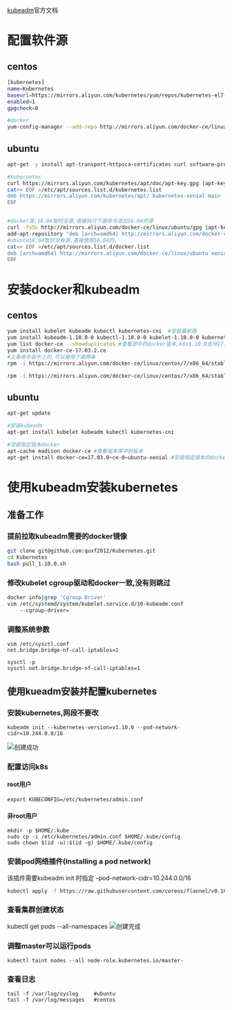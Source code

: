 [kubeadm](https://kubernetes.io/docs/setup/independent/create-cluster-kubeadm/)官方文档

# 配置软件源

##  centos
```bash
[kubernetes]
name=Kubernetes
baseurl=https://mirrors.aliyun.com/kubernetes/yum/repos/kubernetes-el7-x86_64/
enabled=1
gpgcheck=0

#docker
yum-config-manager --add-repo http://mirrors.aliyun.com/docker-ce/linux/centos/docker-ce.repo
```
## ubuntu
```bash
apt-get -y install apt-transport-httpsca-certificates curl software-properties-common

#kubernetes
curl https://mirrors.aliyun.com/kubernetes/apt/doc/apt-key.gpg |apt-key add -
cat<< EOF >/etc/apt/sources.list.d/kubernetes.list
deb https://mirrors.aliyun.com/kubernetes/apt/ kubernetes-xenial main
EOF


#docker源,18.04暂时没源,直接执行下面命令添加16.04的源
curl -fsSL http://mirrors.aliyun.com/docker-ce/linux/ubuntu/gpg |apt-key add -
add-apt-repository "deb [arch=amd64] http://mirrors.aliyun.com/docker-ce/linux/ubuntu $(lsb_release -cs) stable"
#ubuntu18.04暂时没有源,直接使用16.04的.
cat<< EOF >/etc/apt/sources.list.d/docker.list
deb [arch=amd64] http://mirrors.aliyun.com/docker-ce/linux/ubuntu xenial stable
EOF
```
	

# 安装docker和kubeadm

## centos
```bash
yum install kubelet kubeadm kubectl kubernetes-cni  #安装最新版
yum install kubeadm-1.10.0-0 kubectl-1.10.0-0 kubelet-1.10.0-0 kubernetes-cni #安装指定版
yum list docker-ce --showduplicates #查看源中的docker版本,k8s1.10.0支持17.03.2.ce
yum install docker-ce-17.03.2.ce
#上条命令装不上的,可以使用下面两条
rpm -i https://mirrors.aliyun.com/docker-ce/linux/centos/7/x86_64/stable/Packages/docker-ce-selinux-17.03.2.ce-1.el7.centos.noarch.rpm

rpm -i https://mirrors.aliyun.com/docker-ce/linux/centos/7/x86_64/stable/Packages/docker-ce-17.03.2.ce-1.el7.centos.x86_64.rpm

```

## ubuntu
	
```bash
apt-get update

#安装kubeadm
apt-get install kubelet kubeadm kubectl kubernetes-cni

#安装指定版本docker
apt-cache madison docker-ce #查看版本库中的版本
apt-get install docker-ce=17.03.0~ce-0~ubuntu-xenial #安装指定版本的docker-ce

```
	
	
	
	
# 使用kubeadm安装kubernetes

## 准备工作
### 提前拉取kubeadm需要的docker镜像
```bash
git clone git@github.com:quxf2012/Kubernetes.git
cd Kubernetes
bash pull_1.10.0.sh
```

### 修改kubelet cgroup驱动和docker一致,没有则跳过
```bash
docker info|grep 'Cgroup Driver'
vim /etc/systemd/system/kubelet.service.d/10-kubeadm.conf 
    --cgroup-driver=
```

### 调整系统参数
    vim /etc/sysctl.conf
    net.bridge.bridge-nf-call-iptables=1
    
    sysctl -p
    sysctl net.bridge.bridge-nf-call-iptables=1

## 使用kueadm安装并配置kubernetes

### 安装kubernetes,网段不要改
    kubeadm init --kubernetes-version=v1.10.0 --pod-network-cidr=10.244.0.0/16
![创建成功](https://raw.githubusercontent.com/quxf2012/Kubernetes/master/20180605105559.png)


### 配置访问k8s
#### root用户
    export KUBECONFIG=/etc/kubernetes/admin.conf
#### 非root用户
    mkdir -p $HOME/.kube
    sudo cp -i /etc/kubernetes/admin.conf $HOME/.kube/config
    sudo chown $(id -u):$(id -g) $HOME/.kube/config

### 安装pod网络插件(Installing a pod network)
该插件需要kubeadm init 时指定 -pod-network-cidr=10.244.0.0/16
```bash
kubectl apply -f https://raw.githubusercontent.com/coreos/flannel/v0.10.0/Documentation/kube-flannel.yml
```



### 查看集群创建状态
kubectl get pods --all-namespaces
![创建完成](https://raw.githubusercontent.com/quxf2012/Kubernetes/master/20180605105413.png)

### 调整master可以运行pods
    kubectl taint nodes --all node-role.kubernetes.io/master-

### 查看日志
    tail -f /var/log/syslog     #ubuntu
    tail -f /var/log/messages   #centos


	

	
	
	
	
	
	
